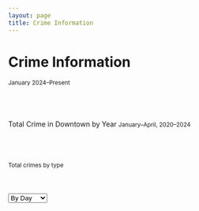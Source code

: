 ```yaml
---
layout: page
title: Crime Information
---
```


# Crime Information
<small>January 2024–Present</small>

<div style="max-width: 600px; margin: auto; padding-bottom: 40px;">
  <canvas id="donutChart" width="500" height="500"></canvas>
</div>

<script src="https://cdn.jsdelivr.net/npm/chart.js"></script>
<script src="https://cdn.jsdelivr.net/npm/chartjs-plugin-datalabels@2"></script>

<script>
  const ctx = document.getElementById('donutChart').getContext('2d');

  new Chart(ctx, {
    type: 'doughnut',
    data: {
      labels: [
        'Property Larceny/Theft',
        'Robbery',
        'Aggravated Assault',
        'Auto Theft',
        'Rape',
        'Homicide'
      ],
      datasets: [{
        data: [612, 415, 340, 253, 29, 1],
        backgroundColor: [
          '#6a0dad',
          '#ff6384',
          '#36a2eb',
          '#4bc0c0',
          '#ff9f40',
          '#e74c3c'
        ],
        borderColor: '#ffffff',
        borderWidth: 2
      }]
    },
    options: {
  layout: {
    padding: {
      top: 30,
      bottom: 80  // increased from 50 to 80 for more space below chart
    }
  },
  plugins: {
    legend: {
      position: 'bottom',
      align: 'center',
      labels: {
        boxWidth: 18,
        padding: 50,  // increased padding between legend items and chart
        font: {
          size: 13
        }
      }
    },
    datalabels: {
      formatter: (value) => value,
      color: '#000',
      anchor: 'end',
      align: 'end',
      offset: 10,
      font: {
        weight: 'bold',
        size: 14
      }
    }
  },
  cutout: '55%'
},
    plugins: [ChartDataLabels]
  });
</script>


Total Crime in Downtown by Year
<small>January–April, 2020–2024</small>

<div style="max-width: 600px; margin: auto; padding-bottom: 40px;">
  <canvas id="barChart" width="600" height="400"></canvas>
</div>

<script src="https://cdn.jsdelivr.net/npm/chart.js"></script>
<script src="https://cdn.jsdelivr.net/npm/chartjs-plugin-datalabels@2"></script>

<script>
  const ctx2 = document.getElementById('barChart').getContext('2d');

  new Chart(ctx2, {
    type: 'bar',
    data: {
      labels: ['2020', '2021', '2022', '2023', '2024'],
      datasets: [{
        label: 'Crimes Reported',
        data: [2200, 2400, 2100, 2500, 1980], // Replace with your actual values
        backgroundColor: '#6a0dad',
        borderRadius: 5,
        barThickness: 30
      }]
    },
    options: {
      indexAxis: 'y', // Makes it horizontal
      scales: {
        x: {
          beginAtZero: true,
          ticks: {
            precision: 0
          }
        },
        y: {
          ticks: {
            font: {
              size: 14
            }
          }
        }
      },
      plugins: {
        legend: {
          display: false
        },
        datalabels: {
          anchor: 'end',
          align: 'right',
          color: '#000',
          font: {
            weight: 'bold',
            size: 14
          },
          formatter: (value) => value
        }
      }
    },
    plugins: [ChartDataLabels]
  });
</script>


<small>Total crimes by type</small>

<div style="max-width: 650px; margin: 50px auto;">
  <select id="timeScale">
    <option value="daily">By Day</option>
    <option value="monthly">By Month</option>
    <option value="yearly">By Year</option>
  </select>
  <canvas id="typeBarChart" width="650" height="400"></canvas>
</div>

<script>
  const crimeData = {
    daily: {
      labels: ['2024-05-01', '2024-05-02', '2024-05-03'],
      datasets: {
        'Auto Theft': [12, 15, 9],
        'Robbery': [7, 8, 6],
        'Assault': [5, 10, 4],
        'Burglary': [3, 5, 2],
        'Larceny': [6, 4, 7]
      }
    },
    monthly: {
      labels: ['2024-01', '2024-02', '2024-03'],
      datasets: {
        'Auto Theft': [120, 130, 110],
        'Robbery': [80, 75, 90],
        'Assault': [65, 70, 60],
        'Burglary': [40, 45, 38],
        'Larceny': [55, 50, 48]
      }
    },
    yearly: {
      labels: ['2023', '2024', '2025'],
      datasets: {
        'Auto Theft': [1500, 1600, 800],
        'Robbery': [900, 850, 400],
        'Assault': [700, 750, 300],
        'Burglary': [400, 450, 200],
        'Larceny': [600, 650, 250]
      }
    }
  };

  const crimeColors = {
    'Auto Theft': '#6a0dad',
    'Robbery': '#ff6384',
    'Assault': '#36a2eb',
    'Burglary': '#4bc0c0',
    'Larceny': '#ff9f40'
  };

  const ctx3 = document.getElementById('typeBarChart').getContext('2d');

  function buildDatasets(timeKey) {
    return Object.entries(crimeData[timeKey].datasets).map(([crimeType, data]) => ({
      label: crimeType,
      data: data,
      backgroundColor: crimeColors[crimeType],
      borderRadius: 6,
      barThickness: 24
    }));
  }

  const chartConfig = {
    type: 'bar',
    data: {
      labels: crimeData.daily.labels,
      datasets: buildDatasets('daily')
    },
    options: {
      indexAxis: 'x',  // vertical bars (time on x-axis)
      scales: {
        x: {
          beginAtZero: true,
          title: { display: true, text: 'Date / Month / Year' }
        },
        y: {
          beginAtZero: true,
          title: { display: true, text: 'Crime Count' }
        }
      },
      plugins: {
        legend: { display: true },
        datalabels: {
          anchor: 'end',
          align: 'top',
          color: '#000',
          font: { weight: 'bold', size: 12 },
          formatter: (value) => value
        }
      }
    },
    plugins: [ChartDataLabels]
  };

  const chart3 = new Chart(ctx3, chartConfig);

  document.getElementById('timeScale').addEventListener('change', e => {
    const scale = e.target.value;
    chart3.data.labels = crimeData[scale].labels;
    chart3.data.datasets = buildDatasets(scale);
    chart3.update();
  });
</script>














































